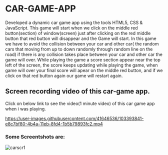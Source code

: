 # CAR-GAME-APP

Developed a dynamic car game app using the tools HTML5, CSS & JavaScript.
This game will start when we click on the middle red button(section) of window(screen) just after clicking on the red middle button that red button will disappear and the Game will start.
In this game we have to avoid the collision between your car and other car( the random cars that moving from up to down randomly through random line on the road) if there is any collision takes place between your car and other car the game will over.
While playing the game a score section appear near the top left of the screen, the score keeps updating while playing the game, when game will over your final score will apear on the middle red button, and if we click on that red button again our game will restart again.

## Screen recording video of this car-game app.

Click on below link to see the video(1 minute video) of this car game app when i was playing. 

https://user-images.githubusercontent.com/41646536/103393841-e8c7bf80-4b4a-11eb-8fd4-1b5b79893fc2.mp4

### Some Screentshots are:

![carscr1](https://user-images.githubusercontent.com/41646536/103394590-79a09a00-4b4f-11eb-8d19-a93c575ce88e.PNG)






